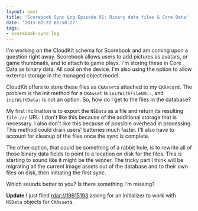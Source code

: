 ```yaml
---
layout: post
title: 'Scorebook Sync Log Episode 01: Binary data files & Core Data'
date: '2015-02-22 01:50:27'
tags:
- scorebook-sync-log
---
```


I'm working on the CloudKit schema for Scorebook and am coming upon a question right away. Scorebook allows users to add pictures as avatars, or game thumbnails, and to attach to game plays. I'm storing these in Core Data as binary data. All cool on the device. I'm also using the option to allow external storage in the managed object model.

CloudKit offers to store these files as `CKAsset`s attached to my `CKRecord`. The problem is the init method for a `CKAsset` is `initWithFileURL:`, and `initWithData:` is not an option. So, how do I get to the files in the database?

My first inclination is to export the `NSData` as a file and return its resulting `file:///` URL. I don't like this because of the additional storage that is necessary. I also don't like this because of possible overhead in processing. This method could drain users' batteries much faster. I'll also have to account for cleanup of the files once the sync is complete.

The other option, that could be something of a rabbit hole, is to rewrite all of those binary data fields to point to a location on disk for the files. This is starting to sound like it might be the winner. The tricky part I think will be migrating all the current image assets out of the database and to their own files on disk, then initiating the first sync.

Which sounds better to you? Is there something I'm missing?

**Update** I just filed [rdar://19915193](rdar://19915193) asking for an initializer to work with `NSData` objects for `CKAsset`s.